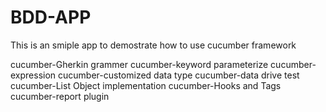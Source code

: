 # BDD-APP
This is an smiple app to demostrate how to use cucumber framework

cucumber-Gherkin grammer
cucumber-keyword parameterize
cucumber-expression
cucumber-customized data type
cucumber-data drive test
cucumber-List Object implementation
cucumber-Hooks and Tags
cucumber-report plugin
